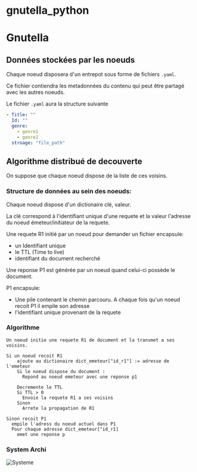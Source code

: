 # gnutella_python
# Gnutella 

## Données stockées par les noeuds
Chaque noeud disposera d'un entrepot sous forme de fichiers `.yaml`.

Ce fichier contiendra les metadonnées du contenu qui peut être partagé avec les autres noeuds.

Le fichier `.yaml` aura la structure suivante 

```yaml
- Title: ""
  Id: ""
  genre:
    - genre1
    - genre2
  stroage: "file_path"
```

## Algorithme distribué de decouverte 

On suppose que chaque noeud dispose de la liste de ces voisins.


### Structure de données au sein des noeuds:
Chaque noeud dispose d'un dictionaire clé, valeur. 

La clé correspond à l'identifiant unique d'une requete et la valeur l'adresse du noeud émeteur/initiateur de la requete. 

Une requete R1 initié par un noeud pour demander un fichier encapsule:
 - un Identifiant unique
 - le TTL (Time to live)
 - identifiant du document recherché

Une reponse P1 est générée par un noeud quand celui-ci possède le document.

P1 encapsule:
 - Une pile contenant le chemin parcouru. A chaque fois qu'un noeud recoit P1 il empile son adresse
 - l'identifiant unique provenant de la requete

### Algorithme
```
Un noeud initie une requete R1 de document et la transmet a ses voisins.
```

```
Si un noeud recoit R1 
    ajoute au dictionaire dict_emeteur["id_r1"] := adresse de l'emeteur
    Si le noeud dispose du document :
      Repond au noeud emeteur avec une reponse p1

    Decremente le TTL 
    Si TTL > 0
      Envoie la requete R1 a ses voisins
    Sinon 
      Arrete la propagation de R1

Sinon recoit P1
  empile l'adress du noeud actuel dans P1
  Pour chaque adresse dict_emeteur["id_r1]
    emet une reponse p

```
 ### System Archi 
 ![Systeme](https://github.com/user-attachments/assets/4df5a89d-b16b-4d07-9654-43d6970aa0f2)

 



 
